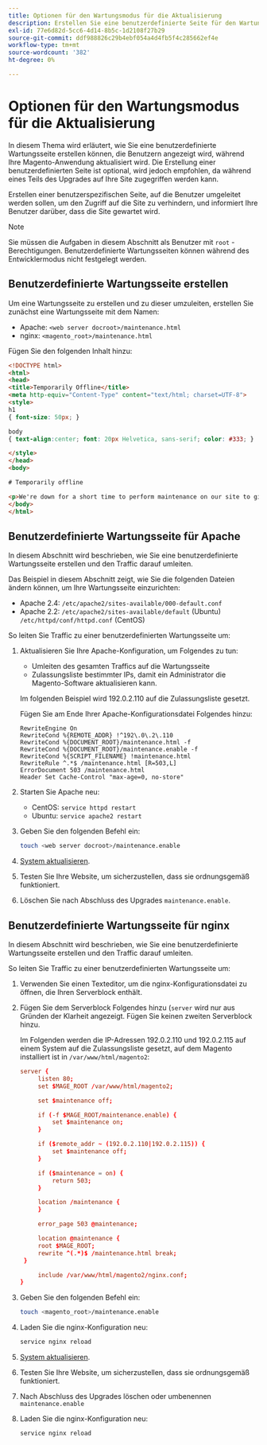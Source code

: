 ```yaml
---
title: Optionen für den Wartungsmodus für die Aktualisierung
description: Erstellen Sie eine benutzerdefinierte Seite für den Wartungsmodus, die Ihre Kunden auf Ihrer Adobe Commerce-Storefront sehen, während Sie ein Upgrade durchführen.
exl-id: 77e6d82d-5cc6-4d14-8b5c-1d2108f27b29
source-git-commit: ddf988826c29b4ebf054a4d4fb5f4c285662ef4e
workflow-type: tm+mt
source-wordcount: '382'
ht-degree: 0%

---
```


# Optionen für den Wartungsmodus für die Aktualisierung

In diesem Thema wird erläutert, wie Sie eine benutzerdefinierte Wartungsseite erstellen können, die Benutzern angezeigt wird, während Ihre Magento-Anwendung aktualisiert wird. Die Erstellung einer benutzerdefinierten Seite ist optional, wird jedoch empfohlen, da während eines Teils des Upgrades auf Ihre Site zugegriffen werden kann.

Erstellen einer benutzerspezifischen Seite, auf die Benutzer umgeleitet werden sollen, um den Zugriff auf die Site zu verhindern, und informiert Ihre Benutzer darüber, dass die Site gewartet wird.

>[!NOTE]
>
>Sie müssen die Aufgaben in diesem Abschnitt als Benutzer mit `root` -Berechtigungen. Benutzerdefinierte Wartungsseiten können während des Entwicklermodus nicht festgelegt werden.

## Benutzerdefinierte Wartungsseite erstellen

Um eine Wartungsseite zu erstellen und zu dieser umzuleiten, erstellen Sie zunächst eine Wartungsseite mit dem Namen:

- Apache: `<web server docroot>/maintenance.html`
- nginx: `<magento_root>/maintenance.html`

Fügen Sie den folgenden Inhalt hinzu:

```html
<!DOCTYPE html>
<html>
<head>
<title>Temporarily Offline</title>
<meta http-equiv="Content-Type" content="text/html; charset=UTF-8">
<style>
h1
{ font-size: 50px; }

body
{ text-align:center; font: 20px Helvetica, sans-serif; color: #333; }

</style>
</head>
<body>

# Temporarily offline

<p>We're down for a short time to perform maintenance on our site to give you the best possible experience. Check back soon!</p>
</body>
</html>
```

## Benutzerdefinierte Wartungsseite für Apache

In diesem Abschnitt wird beschrieben, wie Sie eine benutzerdefinierte Wartungsseite erstellen und den Traffic darauf umleiten.

Das Beispiel in diesem Abschnitt zeigt, wie Sie die folgenden Dateien ändern können, um Ihre Wartungsseite einzurichten:

- Apache 2.4: `/etc/apache2/sites-available/000-default.conf`
- Apache 2.2: `/etc/apache2/sites-available/default` (Ubuntu) `/etc/httpd/conf/httpd.conf` (CentOS)

So leiten Sie Traffic zu einer benutzerdefinierten Wartungsseite um:

1. Aktualisieren Sie Ihre Apache-Konfiguration, um Folgendes zu tun:

   - Umleiten des gesamten Traffics auf die Wartungsseite
   - Zulassungsliste bestimmter IPs, damit ein Administrator die Magento-Software aktualisieren kann.

   Im folgenden Beispiel wird 192.0.2.110 auf die Zulassungsliste gesetzt.

   Fügen Sie am Ende Ihrer Apache-Konfigurationsdatei Folgendes hinzu:

   ```terminal
   RewriteEngine On
   RewriteCond %{REMOTE_ADDR} !^192\.0\.2\.110
   RewriteCond %{DOCUMENT_ROOT}/maintenance.html -f
   RewriteCond %{DOCUMENT_ROOT}/maintenance.enable -f
   RewriteCond %{SCRIPT_FILENAME} !maintenance.html
   RewriteRule ^.*$ /maintenance.html [R=503,L]
   ErrorDocument 503 /maintenance.html
   Header Set Cache-Control "max-age=0, no-store"
   ```

1. Starten Sie Apache neu:

   - CentOS: `service httpd restart`
   - Ubuntu: `service apache2 restart`

1. Geben Sie den folgenden Befehl ein:

   ```bash
   touch <web server docroot>/maintenance.enable
   ```

1. [System aktualisieren](../implementation/perform-upgrade.md).
1. Testen Sie Ihre Website, um sicherzustellen, dass sie ordnungsgemäß funktioniert.
1. Löschen Sie nach Abschluss des Upgrades `maintenance.enable`.

## Benutzerdefinierte Wartungsseite für nginx

In diesem Abschnitt wird beschrieben, wie Sie eine benutzerdefinierte Wartungsseite erstellen und den Traffic darauf umleiten.

So leiten Sie Traffic zu einer benutzerdefinierten Wartungsseite um:

1. Verwenden Sie einen Texteditor, um die nginx-Konfigurationsdatei zu öffnen, die Ihren Serverblock enthält.
1. Fügen Sie dem Serverblock Folgendes hinzu (`server` wird nur aus Gründen der Klarheit angezeigt. Fügen Sie keinen zweiten Serverblock hinzu.

   Im Folgenden werden die IP-Adressen 192.0.2.110 und 192.0.2.115 auf einem System auf die Zulassungsliste gesetzt, auf dem Magento installiert ist in `/var/www/html/magento2`:

   ```conf
   server {
        listen 80;
        set $MAGE_ROOT /var/www/html/magento2;
   
        set $maintenance off;
   
        if (-f $MAGE_ROOT/maintenance.enable) {
            set $maintenance on;
        }
   
        if ($remote_addr ~ (192.0.2.110|192.0.2.115)) {
            set $maintenance off;
        }
   
        if ($maintenance = on) {
            return 503;
        }
   
        location /maintenance {
        }
   
        error_page 503 @maintenance;
   
        location @maintenance {
        root $MAGE_ROOT;
        rewrite ^(.*)$ /maintenance.html break;
    }
   
        include /var/www/html/magento2/nginx.conf;
   }
   ```

1. Geben Sie den folgenden Befehl ein:

   ```bash
   touch <magento_root>/maintenance.enable
   ```

1. Laden Sie die nginx-Konfiguration neu:

   ```bash
   service nginx reload
   ```

1. [System aktualisieren](../implementation/perform-upgrade.md).
1. Testen Sie Ihre Website, um sicherzustellen, dass sie ordnungsgemäß funktioniert.
1. Nach Abschluss des Upgrades löschen oder umbenennen `maintenance.enable`
1. Laden Sie die nginx-Konfiguration neu:

   ```bash
   service nginx reload
   ```
